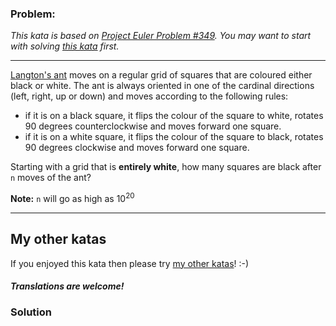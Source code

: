 ### Problem:
<p><em>This kata is based on <a href="https://projecteuler.net/problem=349" target="_blank">Project Euler Problem #349</a>. You may want to start with solving <a href="https://www.codewars.com/kata/langtons-ant" target="_blank">this kata</a> first.</em></p>
<hr>
<p><a href="https://en.wikipedia.org/wiki/Langton%27s_ant" target="_blank">Langton&apos;s ant</a> moves on a regular grid of squares that are coloured either black or white.
The ant is always oriented in one of the cardinal directions (left, right, up or down) and moves  according to the following rules:</p>
<ul>
<li>if it is on a black square, it flips the colour of the square to white, rotates 90 degrees counterclockwise and moves forward one square.</li>
<li>if it is on a white square, it flips the colour of the square to black, rotates 90 degrees clockwise and moves forward one square.</li>
</ul>
<p>Starting with a grid that is <strong>entirely white</strong>, how many squares are black after <code>n</code> moves of the ant?</p>
<p><strong>Note:</strong> <code>n</code> will go as high as 10<sup>20</sup></p>
<hr>
<h2 id="my-other-katas">My other katas</h2>
<p>If you enjoyed this kata then please try <a href="https://www.codewars.com/collections/katas-created-by-anter69" target="_blank">my other katas</a>! :-)</p>
<h4 id="translations-are-welcome"><em>Translations are welcome!</em></h4>

### Solution